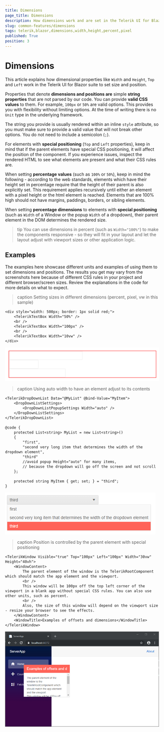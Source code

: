 ```yaml
---
title: Dimensions
page_title: Dimensions
description: How dimensions work and are set in the Telerik UI for Blazor component suite.
slug: common-features/dimensions
tags: telerik,blazor,dimensions,width,height,percent,pixel
published: True
position: 3
---
```


# Dimensions

This article explains how dimensional properties like `Width` and `Height`, `Top` and `Left` work in the Telerik UI for Blazor suite to set size and position.

Properties that denote **dimensions and positions are** simple **string properties** that are not parsed by our code. You can provide **valid CSS values** to them. For example, `100px` or `50%` are valid options. This provides you with flexibility without limiting options. At the time of writing there is no `Unit` type in the underlying framework.

The string you provide is usually rendered within an inline `style` attribute, so you must make sure to provide a valid value that will not break other options. You do not need to include a semicolon (`;`).

For elements with **special positioning** (`Top` and `Left` properties), keep in mind that if the parent elements have special CSS positioning, it will affect the position of the component. If you experience issues, inspect the rendered HTML to see what elements are present and what their CSS rules are.

When setting **percentage values** (such as `100%` or `50%`), keep in mind the following - according to the web standards, elements which have their height set in percentage require that the height of their parent is also explicitly set. This requirement applies recursively until either an element with a pixel height or the html element is reached. Elements that are 100% high should not have margins, paddings, borders, or sibling elements.

When setting **percentage dimensions** to elements with **special positioning** (such as `Width` of a Window or the popup `Width` of a dropdown), their parent element in the DOM determines the rendered size.

>tip You can use dimensions in percent (such as `Width="100%"`) to make the components responsive - so they will fit in your layout and let the layout adjust with viewport sizes or other application logic.

## Examples

The examples here showcase different units and examples of using them to set dimensions and positions. The results you get may vary from the screenshots here because of different CSS rules in your project and different browser/screen sizes. Review the explanations in the code for more details on what to expect.

>caption Setting sizes in different dimensions (percent, pixel, vw in this sample)

````CSHTML
<div style="width: 500px; border: 1px solid red;">
    <TelerikTextBox Width="50%" />
    <br />
    <TelerikTextBox Width="100px" />
    <br />
    <TelerikTextBox Width="10vw" />
</div>
````

![](images/basic-width-settings.png)


>caption Using auto width to have an element adjust to its contents

````CSHTML
<TelerikDropDownList Data="@MyList" @bind-Value="MyItem">
    <DropDownListSettings>
        <DropDownListPopupSettings Width="auto" />
    </DropDownListSettings>
</TelerikDropDownList>

@code {
    protected List<string> MyList = new List<string>() 
    {
        "first",
        "second very long item that determines the width of the dropdown element",
        "third"
        //avoid popup Height="auto" for many items,
        // because the dropdown will go off the screen and not scroll
    };

    protected string MyItem { get; set; } = "third";
}
````

![](images/auto-size-for-dropdown.png)



>caption Position is controlled by the parent element with special positioning

````CSHTML
<TelerikWindow Visible="true" Top="100px" Left="100px" Width="30vw" Height="40vh">
    <WindowContent>
        The parent element of the window is the TelerikRootComponent which should match the app element and the viewport.
        <br />
        This window will be 100px off the top left corner of the viewport in a blank app without special CSS rules. You can also use other units, such as percent.
        <br />
        Also, the size of this window will depend on the viewport size - resize your browser to see the effects.
    </WindowContent>
    <WindowTitle>Examples of offsets and dimensions</WindowTitle>
</TelerikWindow>
````


![](images/parent-element-offset.png)

